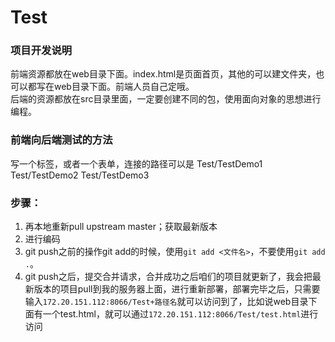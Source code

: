 # Test

### 项目开发说明

前端资源都放在web目录下面。index.html是页面首页，其他的可以建文件夹，也可以都写在web目录下面。前端人员自己定哦。
<br/>
后端的资源都放在src目录里面，一定要创建不同的包，使用面向对象的思想进行编程。

### 前端向后端测试的方法

写一个<a>标签，或者一个表单，连接的路径可以是 Test/TestDemo1 Test/TestDemo2 Test/TestDemo3

### 步骤：

1. 再本地重新pull upstream master；获取最新版本
2. 进行编码
3. git push之前的操作git add的时候，使用`git add <文件名>`，不要使用`git add .`。
4. git push之后，提交合并请求，合并成功之后咱们的项目就更新了，我会把最新版本的项目pull到我的服务器上面，进行重新部署，部署完毕之后，只需要输入`172.20.151.112:8066/Test+路径名`就可以访问到了，比如说web目录下面有一个test.html，就可以通过`172.20.151.112:8066/Test/test.html`进行访问
